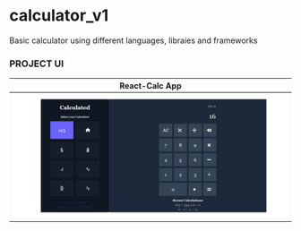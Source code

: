 # calculator_v1

Basic calculator using different languages, libraies and frameworks

### PROJECT UI

| React-Calc App                                      |
| --------------------------------------------------- |
| ![plot](./react-calc/src/assets/design/img.png) |
